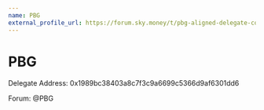 ```yaml
---
name: PBG
external_profile_url: https://forum.sky.money/t/pbg-aligned-delegate-communication-platform/20471
---
```


# PBG

Delegate Address: 0x1989bc38403a8c7f3c9a6699c5366d9af6301dd6

Forum: @PBG
